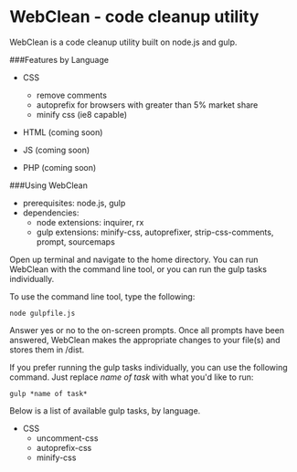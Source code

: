 WebClean - code cleanup utility
=============================

WebClean is a code cleanup utility built on node.js and gulp.


###Features by Language

- CSS
     - remove comments
     - autoprefix for browsers with greater than 5% market share
     - minify css (ie8 capable)

- HTML (coming soon)

- JS (coming soon)

- PHP (coming soon)

###Using WebClean

- prerequisites: node.js, gulp
- dependencies:
    - node extensions: inquirer, rx
    - gulp extensions: minify-css, autoprefixer, strip-css-comments, prompt, sourcemaps

Open up terminal and navigate to the home directory. You can run WebClean with the command line tool,
or you can run the gulp tasks individually.

To use the command line tool, type the following:

``` shell
node gulpfile.js
```

Answer yes or no to the on-screen prompts. Once all prompts have been answered, WebClean makes the
appropriate changes to your file(s) and stores them in /dist.

If you prefer running the gulp tasks individually, you can use the following command. Just replace *name of task*
with what you'd like to run:

``` shell
gulp *name of task*
```

Below is a list of available gulp tasks, by language.

- CSS
    - uncomment-css
    - autoprefix-css
    - minify-css